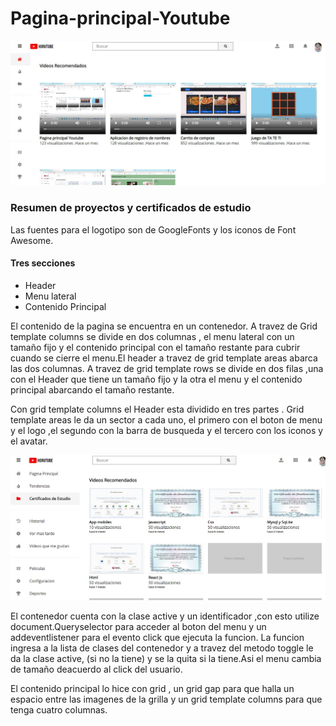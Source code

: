# Pagina-principal-Youtube


![](img/Screenshot_1.jpg)
<h3>Resumen de proyectos y certificados de estudio</h3>
<p>Las fuentes para el logotipo son de GoogleFonts y los iconos de Font Awesome.</p>
<h4>Tres secciones</h4>
<ul><li>Header</li>
  <li>Menu lateral</li>
  <li>Contenido Principal</li>
  </ul>
  <p>El contenido de la pagina se encuentra en un contenedor. A travez de Grid template columns se divide en dos columnas , el menu lateral con un tamaño fijo y el contenido principal con el tamaño restante para cubrir cuando se cierre el menu.El header a travez de grid template areas abarca las dos columnas. A  travez de grid template rows se divide en dos filas ,una con el Header que  tiene un tamaño fijo y la otra el menu y el contenido principal abarcando el tamaño restante.</p>
  <p>Con grid template columns el Header esta dividido en tres partes . Grid template areas le da un sector a cada uno, el primero con el boton de menu y el logo ,el segundo con la barra de busqueda y el tercero con los iconos y el avatar.</p>
 
 ![](img/Screenshot_3.jpg)
<p>El contenedor cuenta con la clase active y un identificador ,con esto utilize document.Queryselector para acceder al boton del menu y un addeventlistener para el evento click que  ejecuta la funcion. La funcion ingresa a la lista de clases del contenedor y a travez del metodo toggle le da la clase active, (si no la tiene) y se la quita si la tiene.Asi el menu cambia de tamaño deacuerdo al click del usuario.</p>
<footer>El contenido principal lo hice con grid , un grid gap para que halla un espacio entre las imagenes de la grilla y un grid template columns para que tenga cuatro columnas.</footer>
